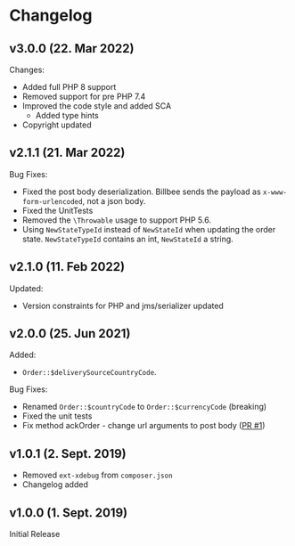# Changelog

## v3.0.0 (22. Mar 2022)

Changes:
- Added full PHP 8 support
- Removed support for pre PHP 7.4
- Improved the code style and added SCA
  - Added type hints
- Copyright updated

## v2.1.1 (21. Mar 2022)

Bug Fixes:
- Fixed the post body deserialization. Billbee sends the payload as `x-www-form-urlencoded`, not a json body.
- Fixed the UnitTests
- Removed the `\Throwable` usage to support PHP 5.6.
- Using `NewStateTypeId` instead of `NewStateId` when updating the order state. `NewStateTypeId` contains an int,
  `NewStateId` a string.

## v2.1.0 (11. Feb 2022)

Updated:
- Version constraints for PHP and jms/serializer updated

## v2.0.0 (25. Jun 2021)

Added:
- `Order::$deliverySourceCountryCode`.

Bug Fixes:
- Renamed `Order::$countryCode` to `Order::$currencyCode` (breaking)
- Fixed the unit tests
- Fix method ackOrder - change url arguments to post body ([PR #1](https://github.com/billbeeio/custom-shop-php-sdk/pull/1))

## v1.0.1 (2. Sept. 2019)
- Removed `ext-xdebug` from `composer.json`
- Changelog added

## v1.0.0 (1. Sept. 2019)
Initial Release

